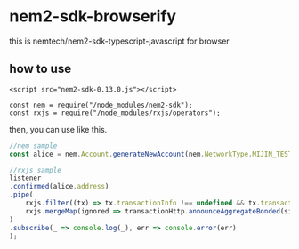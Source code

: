 # nem2-sdk-browserify
this is nemtech/nem2-sdk-typescript-javascript for browser

## how to use

```
<script src="nem2-sdk-0.13.0.js"></script>
```

```
const nem = require("/node_modules/nem2-sdk");
const rxjs = require("/node_modules/rxjs/operators");
```

then, you can use like this.

```js
//nem sample
const alice = nem.Account.generateNewAccount(nem.NetworkType.MIJIN_TEST);

//rxjs sample
listener
.confirmed(alice.address)
.pipe(
    rxjs.filter((tx) => tx.transactionInfo !== undefined && tx.transactionInfo.hash === lockSignedTx.hash),
    rxjs.mergeMap(ignored => transactionHttp.announceAggregateBonded(signedTx))
)
.subscribe(_ => console.log(_), err => console.error(err)
);

```
